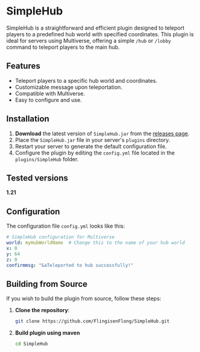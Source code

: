 # SimpleHub

SimpleHub is a straightforward and efficient plugin designed to teleport players to a predefined hub world with specified coordinates. This plugin is ideal for servers using Multiverse, offering a simple `/hub` or `/lobby` command to teleport players to the main hub.

## Features

- Teleport players to a specific hub world and coordinates.
- Customizable message upon teleportation.
- Compatible with Multiverse.
- Easy to configure and use.

## Installation

1. **Download** the latest version of `SimpleHub.jar` from the [releases page](https://github.com/FlingisenFlong/SimpleHub/releases/).
2. Place the `SimpleHub.jar` file in your server's `plugins` directory.
3. Restart your server to generate the default configuration file.
4. Configure the plugin by editing the `config.yml` file located in the `plugins/SimpleHub` folder.

## Tested versions
**1.21**

## Configuration

The configuration file `config.yml` looks like this:

```yaml
# SimpleHub configuration for Multiverse
world: myHubWorldName  # Change this to the name of your hub world
x: 0
y: 64
z: 0
confirmmsg: "&aTeleported to hub successfully!"
```

## Building from Source

If you wish to build the plugin from source, follow these steps:

1. **Clone the repository**:

   ```bash
   git clone https://github.com/FlingisenFlong/SimpleHub.git
   ```
2. **Build plugin using maven**
   
   ```bash
   cd SimpleHub
   ```
